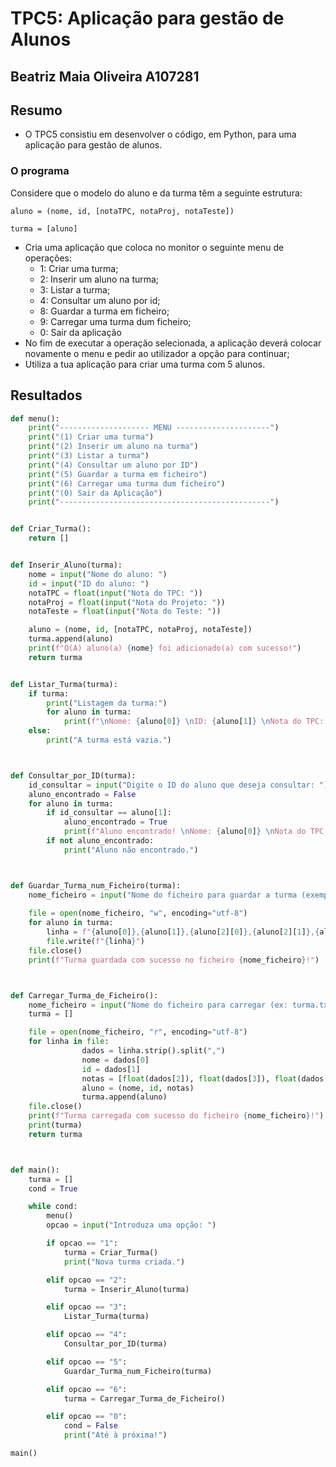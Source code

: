 # TPC5: Aplicação para gestão de Alunos

## Beatriz Maia Oliveira A107281

## Resumo
- O TPC5 consistiu em desenvolver o código, em Python, para uma aplicação para gestão de alunos.

### O programa
Considere que o modelo do aluno e da turma têm a seguinte estrutura:

`aluno = (nome, id, [notaTPC, notaProj, notaTeste])`

`turma = [aluno]`

* Cria uma aplicação que coloca no monitor o seguinte menu de operações:
    - 1: Criar uma turma;
    - 2: Inserir um aluno na turma;
    - 3: Listar a turma;
    - 4: Consultar um aluno por id;
    - 8: Guardar a turma em ficheiro;
    - 9: Carregar uma turma dum ficheiro;
    - 0: Sair da aplicação
* No fim de executar a operação selecionada, a aplicação deverá colocar novamente o menu e pedir ao utilizador a opção para continuar;
* Utiliza a tua aplicação para criar uma turma com 5 alunos.

## Resultados
```python
def menu():
    print("-------------------- MENU ---------------------")
    print("(1) Criar uma turma")
    print("(2) Inserir um aluno na turma")
    print("(3) Listar a turma")
    print("(4) Consultar um aluno por ID")
    print("(5) Guardar a turma em ficheiro")
    print("(6) Carregar uma turma dum ficheiro")
    print("(0) Sair da Aplicação")
    print("-----------------------------------------------")


def Criar_Turma():
    return []


def Inserir_Aluno(turma):
    nome = input("Nome do aluno: ")
    id = input("ID do aluno: ")
    notaTPC = float(input("Nota do TPC: "))
    notaProj = float(input("Nota do Projeto: "))
    notaTeste = float(input("Nota do Teste: "))

    aluno = (nome, id, [notaTPC, notaProj, notaTeste])
    turma.append(aluno)
    print(f"O(A) aluno(a) {nome} foi adicionado(a) com sucesso!")
    return turma


def Listar_Turma(turma):
    if turma:
        print("Listagem da turma:")
        for aluno in turma:
            print(f"\nNome: {aluno[0]} \nID: {aluno[1]} \nNota do TPC: {aluno[2][0]} \nNota do Projeto: {aluno[2][1]} \nNota do Teste: {aluno[2][2]}")
    else:
        print("A turma está vazia.")



def Consultar_por_ID(turma):
    id_consultar = input("Digite o ID do aluno que deseja consultar: ")
    aluno_encontrado = False
    for aluno in turma:
        if id_consultar == aluno[1]:
            aluno_encontrado = True
            print(f"Aluno encontrado! \nNome: {aluno[0]} \nNota do TPC: {aluno[2][0]} \nNota do Projeto: {aluno[2][1]} \nNota do Teste: {aluno[2][2]}")
        if not aluno_encontrado:
            print("Aluno não encontrado.")



def Guardar_Turma_num_Ficheiro(turma):
    nome_ficheiro = input("Nome do ficheiro para guardar a turma (exemplo: turma.txt): ")
    
    file = open(nome_ficheiro, "w", encoding="utf-8")
    for aluno in turma:
        linha = f"{aluno[0]},{aluno[1]},{aluno[2][0]},{aluno[2][1]},{aluno[2][2]}\n"
        file.write(f"{linha}")
    file.close()
    print(f"Turma guardada com sucesso no ficheiro {nome_ficheiro}!")



def Carregar_Turma_de_Ficheiro():
    nome_ficheiro = input("Nome do ficheiro para carregar (ex: turma.txt): ")
    turma = []

    file = open(nome_ficheiro, "r", encoding="utf-8")
    for linha in file:
                dados = linha.strip().split(",")
                nome = dados[0]
                id = dados[1]
                notas = [float(dados[2]), float(dados[3]), float(dados[4])]
                aluno = (nome, id, notas)
                turma.append(aluno)
    file.close()
    print(f"Turma carregada com sucesso do ficheiro {nome_ficheiro}!")
    print(turma)
    return turma



def main():
    turma = []
    cond = True

    while cond:
        menu()
        opcao = input("Introduza uma opção: ")

        if opcao == "1":
            turma = Criar_Turma()
            print("Nova turma criada.")

        elif opcao == "2":
            turma = Inserir_Aluno(turma)

        elif opcao == "3":
            Listar_Turma(turma)

        elif opcao == "4":
            Consultar_por_ID(turma)

        elif opcao == "5":
            Guardar_Turma_num_Ficheiro(turma)

        elif opcao == "6":
            turma = Carregar_Turma_de_Ficheiro()

        elif opcao == "0":
            cond = False
            print("Até à próxima!")

main()
